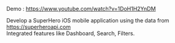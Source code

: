 
Demo : 
https://www.youtube.com/watch?v=1DoH1H2YnDM

Develop a SuperHero iOS mobile application using the data from https://superheroapi.com <br />
Integrated features like Dashboard, Search, Filters.


